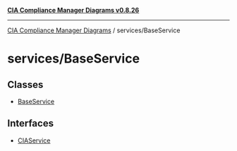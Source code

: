 [**CIA Compliance Manager Diagrams v0.8.26**](../../README.md)

***

[CIA Compliance Manager Diagrams](../../modules.md) / services/BaseService

# services/BaseService

## Classes

- [BaseService](classes/BaseService.md)

## Interfaces

- [CIAService](interfaces/CIAService.md)
